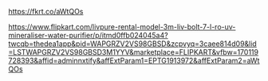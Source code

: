 https://fkrt.co/aWtQOs

https://www.flipkart.com/livpure-rental-model-3m-liv-bolt-7-l-ro-uv-mineraliser-water-purifier/p/itmd0ffb024045a4?twcqb=thedea1app&pid=WAPGRZV2VS98GBSD&zcpvyq=3caee814d09&lid=LSTWAPGRZV2VS98GBSD3M1YYV&marketplace=FLIPKART&vfbw=170119728393&affid=adminnxtify&affExtParam1=EPTG1913972&affExtParam2=aWtQOs


